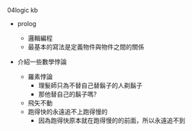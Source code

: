 04logic kb
* prolog
   * 邏輯編程
   * 最基本的寫法是定義物件與物件之間的關係

* 介紹一些數學悖論 
   * 羅素悖論 
      * 理髮師只為不替自己替鬍子的人剃鬍子
      * 那他替自己的鬍子嗎? 
   * 飛矢不動 
   * 跑得快的永遠追不上跑得慢的
      * 因為跑得快原本就在跑得慢的的前面，所以永遠追不到